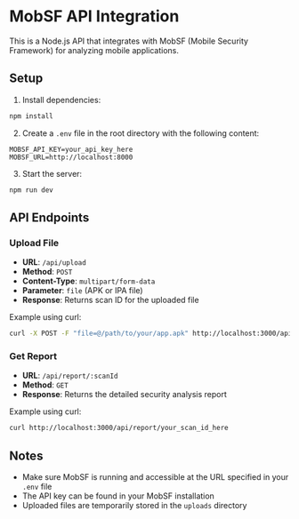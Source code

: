 # MobSF API Integration

This is a Node.js API that integrates with MobSF (Mobile Security Framework) for analyzing mobile applications.

## Setup

1. Install dependencies:
```bash
npm install
```

2. Create a `.env` file in the root directory with the following content:
```
MOBSF_API_KEY=your_api_key_here
MOBSF_URL=http://localhost:8000
```

3. Start the server:
```bash
npm run dev
```

## API Endpoints

### Upload File
- **URL**: `/api/upload`
- **Method**: `POST`
- **Content-Type**: `multipart/form-data`
- **Parameter**: `file` (APK or IPA file)
- **Response**: Returns scan ID for the uploaded file

Example using curl:
```bash
curl -X POST -F "file=@/path/to/your/app.apk" http://localhost:3000/api/upload
```

### Get Report
- **URL**: `/api/report/:scanId`
- **Method**: `GET`
- **Response**: Returns the detailed security analysis report

Example using curl:
```bash
curl http://localhost:3000/api/report/your_scan_id_here
```

## Notes
- Make sure MobSF is running and accessible at the URL specified in your `.env` file
- The API key can be found in your MobSF installation
- Uploaded files are temporarily stored in the `uploads` directory 